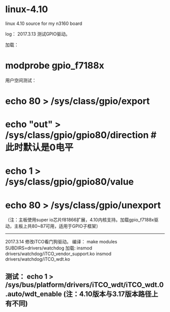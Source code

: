 # linux-4.10
linux 4.10 source for my n3160 board

log：
2017.3.13
测试GPIO驱动。

加载：
# modprobe gpio_f7188x

用户空间测试：
# echo 80 > /sys/class/gpio/export
# echo "out" > /sys/class/gpio/gpio80/direction # 此时默认是0电平
# echo 1 > /sys/class/gpio/gpio80/value
# echo 80 > /sys/class/gpio/unexport
（注：主板使用super io芯片f81866扩展，4.10内核支持。加载gpio_f7188x驱动，主板上共80~87可用，适用于GPIO子框架）

------------------------------------------------------------


2017.3.14
修改iTCO看门狗驱动。
编译：
make modules SUBDIRS=drivers/watchdog
加载:
insmod drivers/watchdog/iTCO_vendor_support.ko
insmod drivers/watchdog/iTCO_wdt.ko

测试：
echo 1 > /sys/bus/platform/drivers/iTCO_wdt/iTCO_wdt.0.auto/wdt_enable
(注：4.10版本与3.17版本路径上有不同)
------------------------------------------------------------

